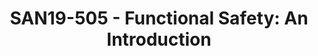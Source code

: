---
categories:
- san19
description: This session will present an overview of what Functional Safety is, how
  it is measured and certified and how the Zephyr project is producing the first Open
  Source safety certified RTOS.
image:
  featured: 'true'
  path: /assets/images/featured-images/san19/SAN19-505.png
session_attendee_num: '24'
session_id: SAN19-505
session_room: Sunset V (Session 1)
session_slot:
  end_time: '2019-09-27 09:25:00'
  start_time: '2019-09-27 09:00:00'
session_speakers:
- speaker_bio: Vicky Janicki is a member of the Zephyr Project Functional Safety Working
    Group and has been at Linaro in various roles since 2011.
  speaker_company: Linaro
  speaker_image: /assets/images/speakers/san19/vicky-janicki.jpg
  speaker_location: ''
  speaker_name: Vicky Janicki
  speaker_position: Engineering Director, LITE
  speaker_url: ''
  speaker_username: vicky.janicki
session_track: IoT and Embedded
tag: session
tags:
- Machine Learning/AI
- ' IoT and Embedded'
- ' Industrial'
- ' Open Source Development'
title: 'SAN19-505 - Functional Safety: An Introduction'
---